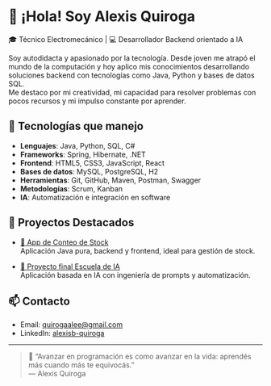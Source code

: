 # 👋 ¡Hola! Soy Alexis Quiroga

🎓 Técnico Electromecánico | 💻 Desarrollador Backend orientado a IA

Soy autodidacta y apasionado por la tecnología. Desde joven me atrapó el mundo de la computación y hoy aplico mis conocimientos desarrollando soluciones backend con tecnologías como Java, Python y bases de datos SQL.  
Me destaco por mi creatividad, mi capacidad para resolver problemas con pocos recursos y mi impulso constante por aprender.

## 🚀 Tecnologías que manejo

- **Lenguajes**: Java, Python, SQL, C#
- **Frameworks**: Spring, Hibernate, .NET
- **Frontend**: HTML5, CSS3, JavaScript, React
- **Bases de datos**: MySQL, PostgreSQL, H2
- **Herramientas**: Git, GitHub, Maven, Postman, Swagger
- **Metodologías**: Scrum, Kanban
- **IA**: Automatización e integración en software

## 📌 Proyectos Destacados

- [🧮 App de Conteo de Stock](https://github.com/AlexisQuiroga/Control_de_Stock)  
  Aplicación Java pura, backend y frontend, ideal para gestión de stock.

- [🤖 Proyecto final Escuela de IA](https://github.com/AlexisQuiroga/EcoSmart-Advisor)  
  Aplicación basada en IA con ingeniería de prompts y automatización.

## 📫 Contacto

- Email: quirogaalee@gmail.com  
- LinkedIn: [alexisb-quiroga](https://www.linkedin.com/in/alexisb-quiroga)

---

> 💬 “Avanzar en programación es como avanzar en la vida: aprendés más cuando más te equivocás.”  
> — Alexis Quiroga

